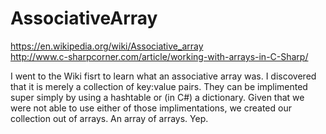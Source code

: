 # AssociativeArray

https://en.wikipedia.org/wiki/Associative_array</br>
http://www.c-sharpcorner.com/article/working-with-arrays-in-C-Sharp/

I went to the Wiki fisrt to learn what an associative array was.  I discovered that it is merely a collection of key:value pairs.  They can be implimented super simply by using a hashtable or (in C#) a dictionary.  Given that we were not able to use either of those implimentations, we created our collection out of arrays.  An array of arrays.  Yep.

